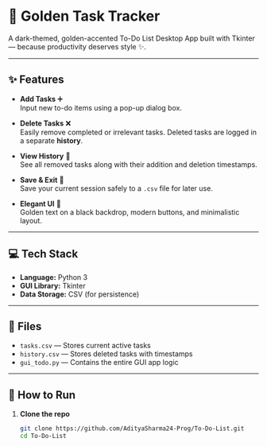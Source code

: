 # 🖤 Golden Task Tracker

A dark-themed, golden-accented To-Do List Desktop App built with Tkinter — because productivity deserves style ✨.

---

## ✨ Features

- **Add Tasks** ➕  
  Input new to-do items using a pop-up dialog box.

- **Delete Tasks** ❌  
  Easily remove completed or irrelevant tasks. Deleted tasks are logged in a separate **history**.

- **View History** 📜  
  See all removed tasks along with their addition and deletion timestamps.

- **Save & Exit** 💾  
  Save your current session safely to a `.csv` file for later use.

- **Elegant UI** 🎨  
  Golden text on a black backdrop, modern buttons, and minimalistic layout.

---

## 💻 Tech Stack

- **Language:** Python 3
- **GUI Library:** Tkinter
- **Data Storage:** CSV (for persistence)

---

## 📁 Files

- `tasks.csv` — Stores current active tasks
- `history.csv` — Stores deleted tasks with timestamps
- `gui_todo.py` — Contains the entire GUI app logic

---

## 🚀 How to Run

1. **Clone the repo**  
   ```bash
   git clone https://github.com/AdityaSharma24-Prog/To-Do-List.git
   cd To-Do-List
